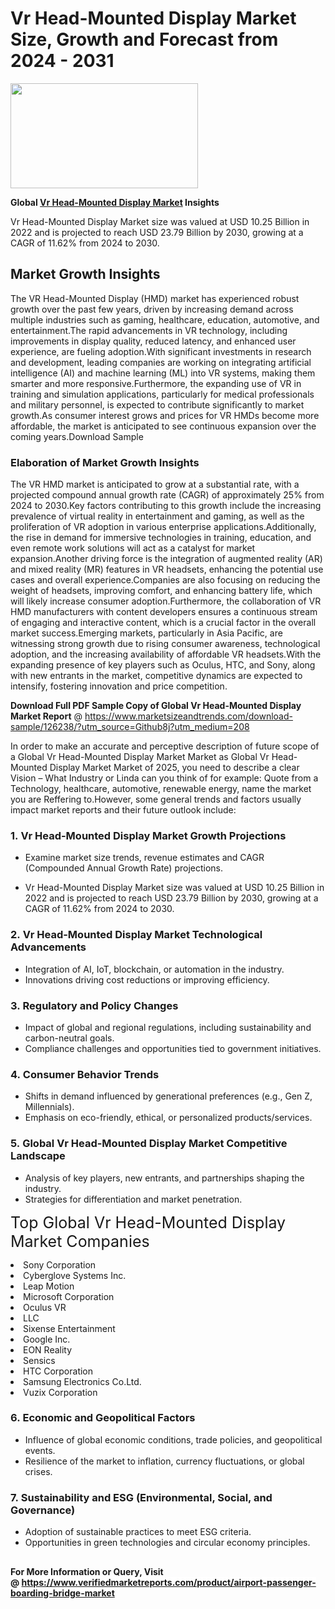<H1>Vr Head-Mounted Display Market Size, Growth and Forecast from 2024 - 2031</H1><img class="aligncenter size-medium wp-image-584254" src="https://thirdeyenews.in/wp-content/uploads/2024/09/Global-Market-Research-300x168.jpeg" alt="" width="300" height="168" /><p><strong>Global&nbsp;<a href="https://www.marketsizeandtrends.com/download-sample/126238/?utm_source=Github8j?utm_medium=208">Vr Head-Mounted Display Market</a> Insights</strong></p><p>Vr Head-Mounted Display Market size was valued at USD 10.25 Billion in 2022 and is projected to reach USD 23.79 Billion by 2030, growing at a CAGR of 11.62% from 2024 to 2030.</p><p><h2>Market Growth Insights</h2> The VR Head-Mounted Display (HMD) market has experienced robust growth over the past few years, driven by increasing demand across multiple industries such as gaming, healthcare, education, automotive, and entertainment.The rapid advancements in VR technology, including improvements in display quality, reduced latency, and enhanced user experience, are fueling adoption.With significant investments in research and development, leading companies are working on integrating artificial intelligence (AI) and machine learning (ML) into VR systems, making them smarter and more responsive.Furthermore, the expanding use of VR in training and simulation applications, particularly for medical professionals and military personnel, is expected to contribute significantly to market growth.As consumer interest grows and prices for VR HMDs become more affordable, the market is anticipated to see continuous expansion over the coming years.Download Sample <h3>Elaboration of Market Growth Insights</h3> The VR HMD market is anticipated to grow at a substantial rate, with a projected compound annual growth rate (CAGR) of approximately 25% from 2024 to 2030.Key factors contributing to this growth include the increasing prevalence of virtual reality in entertainment and gaming, as well as the proliferation of VR adoption in various enterprise applications.Additionally, the rise in demand for immersive technologies in training, education, and even remote work solutions will act as a catalyst for market expansion.Another driving force is the integration of augmented reality (AR) and mixed reality (MR) features in VR headsets, enhancing the potential use cases and overall experience.Companies are also focusing on reducing the weight of headsets, improving comfort, and enhancing battery life, which will likely increase consumer adoption.Furthermore, the collaboration of VR HMD manufacturers with content developers ensures a continuous stream of engaging and interactive content, which is a crucial factor in the overall market success.Emerging markets, particularly in Asia Pacific, are witnessing strong growth due to rising consumer awareness, technological adoption, and the increasing availability of affordable VR headsets.With the expanding presence of key players such as Oculus, HTC, and Sony, along with new entrants in the market, competitive dynamics are expected to intensify, fostering innovation and price competition.</p><p><span class=""><strong>Download Full PDF Sample Copy of Global Vr Head-Mounted Display Market Report</strong> @ <a href="https://www.marketsizeandtrends.com/download-sample/126238/?utm_source=Github8j?utm_medium=208" target="_blank">https://www.marketsizeandtrends.com/download-sample/126238/?utm_source=Github8j?utm_medium=208</a></span></p><p>In order to make an accurate and perceptive description of future scope of a Global&nbsp;Vr Head-Mounted Display Market Market as Global&nbsp;Vr Head-Mounted Display Market Market of 2025, you need to describe a clear Vision &ndash; What Industry or Linda can you think of for example: Quote from a Technology, healthcare, automotive, renewable energy, name the market you are Reffering to.However, some general trends and factors usually impact market reports and their future outlook include:</p><h3>1.&nbsp;<strong>Vr Head-Mounted Display Market Growth Projections</strong></h3><ul><li>Examine market size trends, revenue estimates and CAGR (Compounded Annual Growth Rate) projections.</li><li><p>Vr Head-Mounted Display Market size was valued at USD 10.25 Billion in 2022 and is projected to reach USD 23.79 Billion by 2030, growing at a CAGR of 11.62% from 2024 to 2030.</p></li></ul><h3>2.&nbsp;<strong>Vr Head-Mounted Display Market Technological Advancements</strong></h3><ul><li>Integration of AI, IoT, blockchain, or automation in the industry.</li><li>Innovations driving cost reductions or improving efficiency.</li></ul><h3>3.&nbsp;<strong>Regulatory and Policy Changes</strong></h3><ul><li>Impact of global and regional regulations, including sustainability and carbon-neutral goals.</li><li>Compliance challenges and opportunities tied to government initiatives.</li></ul><h3>4.&nbsp;<strong>Consumer Behavior Trends</strong></h3><ul><li>Shifts in demand influenced by generational preferences (e.g., Gen Z, Millennials).</li><li>Emphasis on eco-friendly, ethical, or personalized products/services.</li></ul><h3>5.&nbsp;<strong>Global Vr Head-Mounted Display Market Competitive Landscape</strong></h3><ul><li>Analysis of key players, new entrants, and partnerships shaping the industry.</li><li>Strategies for differentiation and market penetration.</li></ul><p data-pm-slice="1 1 []"><span style="color: inherit; font-family: inherit; font-size: 25px;">Top Global Vr Head-Mounted Display Market Companies</span></p><div class="" data-test-id=""><p><li>Sony Corporation</li><li> Cyberglove Systems Inc.</li><li> Leap Motion</li><li> Microsoft Corporation</li><li> Oculus VR</li><li> LLC</li><li> Sixense Entertainment</li><li> Google Inc.</li><li> EON Reality</li><li> Sensics</li><li> HTC Corporation</li><li> Samsung Electronics Co.Ltd.</li><li> Vuzix Corporation</li></p></div><h3>6.&nbsp;<strong>Economic and Geopolitical Factors</strong></h3><ul><li>Influence of global economic conditions, trade policies, and geopolitical events.</li><li>Resilience of the market to inflation, currency fluctuations, or global crises.</li></ul><h3>7.&nbsp;<strong>Sustainability and ESG (Environmental, Social, and Governance)</strong></h3><ul><li>Adoption of sustainable practices to meet ESG criteria.</li><li>Opportunities in green technologies and circular economy principles.</li></ul><h2><strong style="font-size: 14px;">For More Information or Query, Visit @&nbsp;</strong><a style="background-color: #ffffff; font-size: 14px;" href="https://www.marketsizeandtrends.com/report/vr-head-mounted-display-market/" target="_blank">https://www.verifiedmarketreports.com/product/airport-passenger-boarding-bridge-market</a></h2>